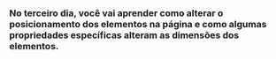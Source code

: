 ### No terceiro dia, você vai aprender como alterar o posicionamento dos elementos na página e como algumas propriedades específicas alteram as dimensões dos elementos.

